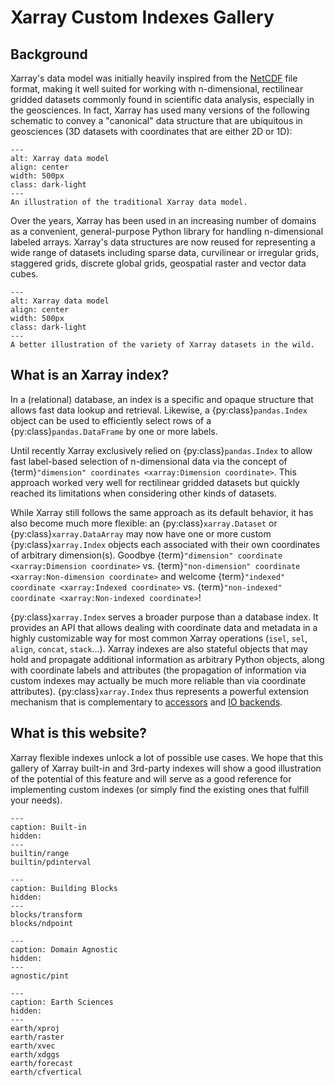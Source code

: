# Xarray Custom Indexes Gallery

## Background

Xarray's data model was initially heavily inspired from the
[NetCDF](https://www.unidata.ucar.edu/software/netcdf/) file format, making it
well suited for working with n-dimensional, rectilinear gridded datasets
commonly found in scientific data analysis, especially in the geosciences. 
In fact, Xarray has used many versions of the following schematic to convey a "canonical" data structure that are ubiquitous in geosciences (3D datasets with coordinates that are either 2D or 1D):

```{figure} _static/figs/xarray-dataset-diagram-legacy.png
---
alt: Xarray data model
align: center
width: 500px
class: dark-light
---
An illustration of the traditional Xarray data model.
```

Over the years, Xarray has been used in an increasing number of domains as a
convenient, general-purpose Python library for handling n-dimensional labeled
arrays. Xarray's data structures are now reused for representing a wide range of
datasets including sparse data, curvilinear or irregular grids, staggered grids,
discrete global grids, geospatial raster and vector data cubes.

```{figure} _static/figs/xarray-dataset-diagram-new.png
---
alt: Xarray data model
align: center
width: 500px
class: dark-light
---
A better illustration of the variety of Xarray datasets in the wild.
```

## What is an Xarray index?

In a (relational) database, an index is a specific and opaque structure that
allows fast data lookup and retrieval. Likewise, a {py:class}`pandas.Index`
object can be used to efficiently select rows of a {py:class}`pandas.DataFrame`
by one or more labels.

Until recently Xarray exclusively relied on {py:class}`pandas.Index` to allow
fast label-based selection of n-dimensional data via the concept of
{term}`"dimension" coordinates <xarray:Dimension coordinate>`. This approach
worked very well for rectilinear gridded datasets but quickly reached its
limitations when considering other kinds of datasets.

While Xarray still follows the same approach as its default behavior, it has
also become much more flexible: an {py:class}`xarray.Dataset` or
{py:class}`xarray.DataArray` may now have one or more custom
{py:class}`xarray.Index` objects each associated with their own coordinates of
arbitrary dimension(s). Goodbye {term}`"dimension" coordinate <xarray:Dimension coordinate>` vs. {term}`"non-dimension" coordinate <xarray:Non-dimension coordinate>` and welcome
{term}`"indexed" coordinate <xarray:Indexed coordinate>` vs.
{term}`"non-indexed" coordinate <xarray:Non-indexed coordinate>`!

{py:class}`xarray.Index` serves a broader purpose than a database index. It
provides an API that allows dealing with coordinate data and metadata in a
highly customizable way for most common Xarray operations (`isel`, `sel`,
`align`, `concat`, `stack`...). Xarray indexes are also stateful objects that
may hold and propagate additional information as arbitrary Python objects, along
with coordinate labels and attributes (the propagation of information via custom
indexes may actually be much more reliable than via coordinate attributes).
{py:class}`xarray.Index` thus represents a powerful extension mechanism that is
complementary to
[accessors](https://docs.xarray.dev/en/stable/internals/extending-xarray.html)
and [IO
backends](https://docs.xarray.dev/en/stable/internals/how-to-add-new-backend.html).

## What is this website?

Xarray flexible indexes unlock a lot of possible use cases. We hope that this
gallery of Xarray built-in and 3rd-party indexes will show a good illustration
of the potential of this feature and will serve as a good reference for
implementing custom indexes (or simply find the existing ones that fulfill your
needs).

```{toctree}
---
caption: Built-in
hidden:
---
builtin/range
builtin/pdinterval
```

```{toctree}
---
caption: Building Blocks
hidden:
---
blocks/transform
blocks/ndpoint
```

```{toctree}
---
caption: Domain Agnostic
hidden:
---
agnostic/pint
```

```{toctree}
---
caption: Earth Sciences
hidden:
---
earth/xproj
earth/raster
earth/xvec
earth/xdggs
earth/forecast
earth/cfvertical
```
